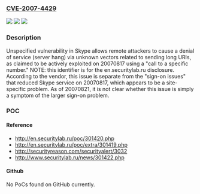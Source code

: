 ### [CVE-2007-4429](https://cve.mitre.org/cgi-bin/cvename.cgi?name=CVE-2007-4429)
![](https://img.shields.io/static/v1?label=Product&message=n%2Fa&color=blue)
![](https://img.shields.io/static/v1?label=Version&message=n%2Fa&color=blue)
![](https://img.shields.io/static/v1?label=Vulnerability&message=n%2Fa&color=brighgreen)

### Description

Unspecified vulnerability in Skype allows remote attackers to cause a denial of service (server hang) via unknown vectors related to sending long URIs, as claimed to be actively exploited on 20070817 using a "call to a specific number."  NOTE: this identifier is for the en.securitylab.ru disclosure.  According to the vendor, this issue is separate from the "sign-on issues" that reduced Skype service on 20070817, which appears to be a site-specific problem.  As of 20070821, it is not clear whether this issue is simply a symptom of the larger sign-on problem.

### POC

#### Reference
- http://en.securitylab.ru/poc/301420.php
- http://en.securitylab.ru/poc/extra/301419.php
- http://securityreason.com/securityalert/3032
- http://www.securitylab.ru/news/301422.php

#### Github
No PoCs found on GitHub currently.

